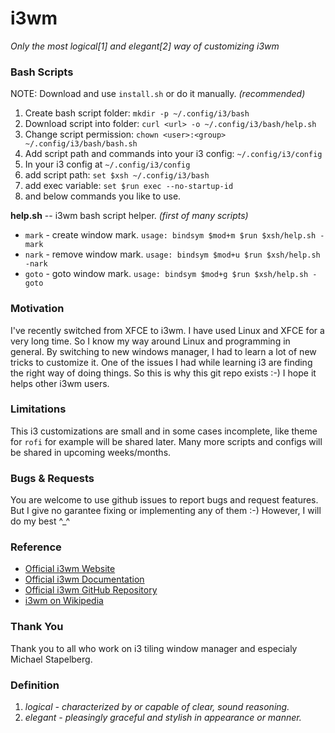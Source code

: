 # i3wm
*Only the most logical[1] and elegant[2] way of customizing i3wm*

### Bash Scripts
NOTE: Download and use ``install.sh`` or do it manually. *(recommended)*
1. Create bash script folder: ``mkdir -p ~/.config/i3/bash``
2. Download script into folder: ``curl <url> -o ~/.config/i3/bash/help.sh``
3. Change script permission: ``chown <user>:<group> ~/.config/i3/bash/bash.sh``
4. Add script path and commands into your i3 config: ``~/.config/i3/config``
5. In your i3 config at ``~/.config/i3/config``
7. add script path: ``set $xsh ~/.config/i3/bash``
8. add exec variable: ``set $run exec --no-startup-id``
9. and below commands you like to use. 

**help.sh** -- i3wm bash script helper. *(first of many scripts)*
 * ``mark`` - create window mark.
  ``usage: bindsym $mod+m $run $xsh/help.sh -mark``
 * ``nark`` - remove window mark.
  ``usage: bindsym $mod+u $run $xsh/help.sh -nark``
 * ``goto`` - goto window mark.
  ``usage: bindsym $mod+g $run $xsh/help.sh -goto``
  
### Motivation
I've recently switched from XFCE to i3wm. I have used Linux and XFCE for a very long time. So I know my way around Linux and programming in general. By switching to new windows manager, I had to learn a lot of new tricks to customize it. One of the issues I had while learning i3 are finding the right way of doing things. So this is why this git repo exists :-) I hope it helps other i3wm users.

### Limitations
This i3 customizations are small and in some cases incomplete, like theme for ``rofi`` for example will be shared later. Many more scripts and configs will be shared in upcoming weeks/months.

### Bugs & Requests
You are welcome to use github issues to report bugs and request features. But I give no garantee fixing or implementing any of them :-) However, I will do my best ^_^

### Reference
* [Official i3wm Website](https://i3wm.org/)
* [Official i3wm Documentation](https://i3wm.org/docs/)
* [Official i3wm GitHub Repository](https://github.com/i3/i3)
* [i3wm on Wikipedia](https://en.wikipedia.org/wiki/I3_(window_manager))

### Thank You
Thank you to all who work on i3 tiling window manager and especialy Michael Stapelberg.

### Definition
1. *logical - characterized by or capable of clear, sound reasoning.*
2. *elegant - pleasingly graceful and stylish in appearance or manner.*
